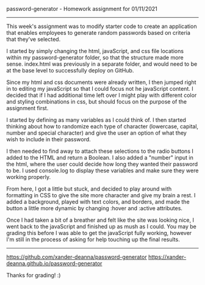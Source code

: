 password-generator - Homework assignment for 01/11/2021

---------------------------------------------------------

This week's assignment was to modify starter code to create an application that enables employees to generate random passwords based on criteria that they’ve selected.

I started by simply changing the html, javaScript, and css file locations within my password-generator folder, so that the structure made more sense. index.html was previously in a separate folder, and would need to be at the base level to successfully deploy on GitHub.

Since my html and css documents were already written, I then jumped right in to editing my javaScript so that I could focus not he javaScript content. I decided that if I had additional time left over I might play with different color and styling combinations in css, but should focus on the purpose of the assignment first.

I started by defining as many variables as I could think of. I then started thinking about how to randomize each type of character (lowercase, capital, number and special character) and give the user an option of what they wish to include in their password. 

I then needed to find away to attach these selections to the radio buttons I added to the HTML and return a Boolean. I also added a "number" input in the html, where the user could decide how long they wanted their password to be. I used console.log to display these variables and make sure they were working properly.

From here, I got a little but stuck, and decided to play around with formatting in CSS to give the site more character and give my brain a rest. I added a background, played with text colors, and borders, and made the button a little more dynamic by changing :hover and :active attributes.

Once I had taken a bit of a breather and felt like the site was looking nice, I went back to the javaScript and finished up as mush as I could. You may be grading this before I was able to get the javaScript fully working, however I'm still in the process of asking for help touching up the final results.

---------------------------------------------------------
https://github.com/xander-deanna/password-generator
https://xander-deanna.github.io/password-generator

Thanks for grading! :)